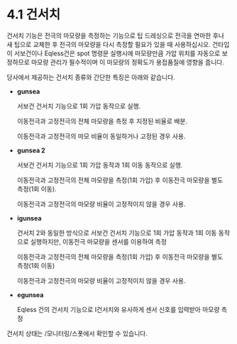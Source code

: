 ﻿# 4.1 건서치

건서치 기능은 전극의 마모량을 측정하는 기능으로 팁 드레싱으로 전극을 연마한 후나 새 팁으로 교체한 후 전극의 마모량을 다시 측정할 필요가 있을 때 사용하십시오. 건타입이 서보건이나 Eqless건은 spot 명령문 실행시에 마모량만큼 가압 위치를 자동으로 보정하므로 마모량 관리가 필수적이며 이 마모량의 정확도가 용접품질에 영향을 줍니다.

당사에서 제공하는 건서치 종류와 간단한 특징은 아래와 같습니다.

*   **gunsea**

    서보건 건서치 기능으로 1회 가압 동작으로 실행.

    이동전극과 고정전극의 전체 마모량을 측정 후 지정된 비율로 배분.

    이동전극과 고정전극의 마모 비율이 동일하거나 고정된 경우 사용.
*   **gunsea 2**

    서보건 건서치 기능으로 1회 가압 동작과 1회 이동 동작으로 실행.

    이동전극과 고정전극의 전체 마모량을 측정(1회 가압) 후 이동전극 마모량을 별도 측정(1회 이동).

    이동전극과 고정전극의 마모량 비율이 고정적이지 않을 경우 사용.
*   **igunsea**

    건서치 2와 동일한 방식으로 서보건 건서치 기능으로 1회 가압 동작과 1회 이동 동작으로 실행하지만, 이동전극 마모량을 센서를 이용하여 측정

    이동전극과 고정전극의 전체 마모량을 측정(1회 가압) 후 이동전극 마모량을 별도 측정(1회 이동)

    이동전극과 고정전극의 마모량 비율이 고정적이지 않을 경우 사용.
*   **egunsea**

    Eqless 건의 건서치 기능으로 I건서치와 유사하게 센서 신호를 입력받아 마모량 측정

건서치 상태는 /모니터링/스폿에서 확인할 수 있습니다.
